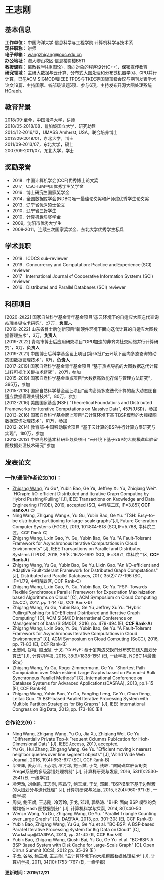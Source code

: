 # 王志刚

## 基本信息
**工作单位：** 中国海洋大学 信息科学与工程学院 计算机科学与技术系   
**现任职称：** 讲师   
**电子邮箱：** wangzhigang@ouc.edu.cn   
**办公地址：** 海大崂山校区 信息楼南楼B511   
**教授课程：** 离散数学I&II(图论)，面向对象的程序设计(C++)，保密宣传教育   
**研究领域：** 主研大数据与云计算、分布式大图处理和分布式机器学习、GPU并行计算，已在ACM SIGMOD和IEEE TPDS与TKDE等国际顶级会议与期刊发表学术论文19篇，主持国家、省部级课题5项、参与6项，主持发布开源大图处理系统[HGraph](https://github.com/HybridGraph/HGraph).

## 教育背景
2018/09-至今，中国海洋大学，讲师   
2018/05-2018/08，新加坡国立大学，研究助理   
2014/12-2016/12，UMASS Amherst, USA，联合培养博士   
2013/09-2018/01，东北大学，博士   
2011/09-2013/07，东北大学，硕士   
2007/09-2011/07，东北大学，学士   

## 奖励荣誉
* 2018，中国计算机学会(CCF)优秀博士论文奖   
* 2017，CSC-IBM中国优秀学生奖学金   
* 2016，博士研究生国家奖学金   
* 2014，全国数据库学会(NDBC)唯一最佳论文奖和萨师煊优秀学生论文奖   
* 2013，辽宁省优秀硕士论文   
* 2010，辽宁省三好学生   
* 2010，计算机世界奖学金   
* 2009，沈阳市优秀大学生   
* 2008-2011，连续三次国家奖学金、东北大学优秀学生标兵   

## 学术兼职
* 2019，ICDCS sub-reviewer   
* 2019，Concurrency and Computation: Practice and Experience (SCI) reviewer   
* 2017，International Journal of Cooperative Information Systems (SCI) reviewer   
* 2016，Distributed and Parallel Databases (SCI) reviewer   

## 科研项目
[2020-2022] 国家自然科学基金青年基金项目“态云环境下的自适应大图迭代查询处理关键技术研究”，27万，**负责人**   
[2019-2022] 山东省博士后创新项目“新硬件环境下面向迭代计算的自适应大图数据管理技术”，3万，**负责人**   
[2019-2022] 青岛市博士后应用研究项目“GPU加速的非齐次社交网络并行计算研究”，5万，**负责人**   
[2019-2021]	中国博士后科学基金面上项目(第65批)“云环境下面向多态查询的动态图数据管理技术”，8万，**负责人**   
[2017-2019]	国家自然科学基金青年基金项目 “基于热点导航的大图数据迭代计算过程可视化关键技术研究”，20万，参加   
[2015-2019]	国家自然科学基金重点项目“大数据高效能存储与管理方法研究”，395万，参加   
[2015-2018]	国家自然科学基金面上项目“面向高频多态迭代计算的超大动态图自适应数据管理关键技术”，80万，参加   
[2012-2016]	美国国家基金(NSF) "Theoretical Foundations and Distributed Frameworks for Iterative Computations on Massive Data", 45万(USD)，参加   
[2013-2016]	国家自然科学基金面上项目“云计算环境下基于BSP模型的大规模图数据查询处理技术”，81万，参加   
[2012-2014]	教育部-中国移动联合项目 “基于云计算的BSP并行计算方案研究与实现”，180万，参加   
[2012-2013]	中央高校基本科研业务费项目 “云环境下基于BSP的大规模磁盘驻留图数据处理技术研究” 参加   

## 发表论文
### 一作/通信作者论文(10)：   
* <u>Zhigang Wang</u>, Yu Gu*, Yubin Bao, Ge Yu, Jeffrey Xu Yu, Zhiqiang Wei*. 'HGraph: I/O-efficient Distributed and Iterative Graph Computing by Hybrid Pushing/Pulling' [J], IEEE Transactions on Knowledge and Data Engineering (TKDE), 2019, accepted (SCI, 中科院二区, IF=3.857, **CCF Rank-A**) :blush:   
* Ning Wang, Zhigang Wang∗, Yu Gu, Yubin Bao, Ge Yu. “TSH: Easy-to-be distributed partitioning for large-scale graphs”[J], Future Generation Computer Systems (FGCS), 2019, 101:804-818 (SCI, IF=5.768, 中科院二区，CCF Rank-C)   
* Zhigang Wang, Lixin Gao, Yu Gu, Yubin Bao, Ge Yu. "A Fault-Tolerant Framework for Asynchronous Iterative Computations in Cloud Environments" [J], IEEE Transactions on Parallel and Distributed Systems (TPDS), 2018, 29(8): 1678-1692 (SCI, IF=3.971, 中科院二区, **CCF Rank-A**)   
* Zhigang Wang, Yu Gu, Yubin Bao, Ge Yu, Lixin Gao. "An I/O-efficient and Adaptive Fault-tolerant Framework for Distributed Graph Computations" [J], Distributed and Parallel Databases, 2017, 35(2):177-196 (SCI, IF=1.179, 中科院四区, CCF Rank-C)   
* Zhigang Wang, Lixin Gao, Yu Gu, Yubin Bao, Ge Yu. "FSP: Towards Flexible Synchronous Parallel Framework for Expectation Maximization based Algorithms on Cloud" [C], ACM Symposium on Cloud Computing (SoCC), 2017, pp. 1-14 (EI, CCF Rank-B)   
* Zhigang Wang, Yu Gu, Yubin Bao, Ge Yu, Jeffrey Xu Yu. "Hybrid Pulling/Pushing for I/O-Efficient Distributed and Iterative Graph Computing" [C], ACM SIGMOD International Conference on Management of Data (SIGMOD), 2016, pp. 479-494 (EI, **CCF Rank-A**)   
* Zhigang Wang, Lixin Gao, Yu Gu, Yubin Bao, Ge Yu. "A Fault-Tolerant Framework for Asynchronous Iterative Computations in Cloud Environments" [C], ACM Symposium on Cloud Computing (SoCC), 2016, pp. 71-83 (EI, CCF Rank-B)   
* 王志刚, 谷峪, 鲍玉斌, 于戈. "OnFlyP: 基于定向边交换的分布式在线大图划分算法" [J], 计算机学报, 2015, 38(9):1838-1851 (EI, 一级学报, NDBC'14最佳论文)   
* Zhigang Wang, Yu Gu, Roger Zimmermann, Ge Yu. "Shortest Path Computation over Disk-resident Large Graphs based on Extended Bulk Synchronous Parallel Methods" [C], International Conference on Database Systems for Advanced Applications(DASFAA), 2013, pp.1-15 (EI, CCF Rank-B)   
* Zhigang Wang, Yubin Bao, Yu Gu, Fangling Leng, Ge Yu, Chao Deng, Leitao Guo. "A BSP-based Parallel Iterative Processing System with Multiple Partition Strategies for Big Graphs" [J], IEEE International Congress on Big Data, 2013, pp. 173-180 (EI)   

### 合作论文(9)：  
* Ning Wang, Zhigang Wang, Yu Gu, Jia Xu, Zhiqiang Wei, Ge Yu. "Differentially Private Top-k Frequent Columns Publication for High-Dimensional Data" [J], IEEE Access, 2019, accepted.   
* Yu Gu, Hui Zhang, Zhigang Wang, Ge Yu. "Efficient moving k nearest neighbor queries over line segment objects" [J], World Wide Web Journal, 2016, 19(4):653-677 (SCI, CCF Rank-B)   
* 毕亚辉, 姜苏洋, 王志刚, 冷芳玲, 鲍玉斌, 于戈, 钱岭. "面向磁盘驻留的类Pregel系统的多级容错处理机制" [J], 计算机研究与发展, 2016, 53(11):2530-2541 (EI, 一级学报)   
* 冷芳玲, 刘金鹏, 王志刚, 陈昌宁, 鲍玉斌, 于戈, 邓超. "BSP模型下基于边聚簇的大图划分与迭代处理" [J], 计算机研究与发展, 2015, 52(4):960-971 (EI, 一级学报)   
* 周爽, 鲍玉斌, 王志刚, 冷芳玲, 于戈, 邓超, 郭磊涛. "BHP: 面向 BSP 模型的负载均衡 Hash 图数据划分" [J], 计算机科学与探索, 2014, 8(1):40-50   
* Wenan Wang, Yu Gu, Zhigang Wang, Ge Yu. "Parallel Triangle Counting over Large Graphs" [C], DASFAA, 2013, pp. 301-308 (EI, CCF Rank-B)   
* Yubin Bao, Zhigang Wang, Yu Gu, Ge Yu, et al. "BC-BSP: A BSP-based Parallel Iterative Processing System for Big Data on Cloud" [C], Workshop@DASFAA, 2013, pp. 31-45 (EI, CCF Rank-B)   
* Yubin Bao, Zhigang Wang, Qiushi Bai, Yu Gu, Ge Yu, et al. "BC-BSP: A BSP-Based System with Disk Cache for Large-Scale Graph" [C], Open Cirrus Summit (OCS), 2012 pp. 35-39 (EI)   
* 于戈, 谷峪, 鲍玉斌, 王志刚. "云计算环境下的大规模图数据处理技术" [J], 计算机学报, 2011, 34(10):1753-1767 (EI, 一级学报)   


**更新时间：2019/12/21**   
